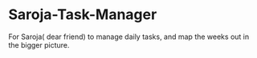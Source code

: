 # Saroja-Task-Manager
For Saroja( dear friend) to manage daily tasks, and map the weeks out in the bigger picture.
